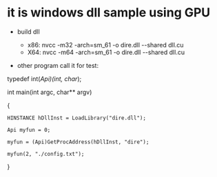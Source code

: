 
it is windows dll sample using GPU
====

* build dll
  * x86:  nvcc -m32 -arch=sm_61 -o dire.dll --shared dll.cu
  * X64:  nvcc -m64 -arch=sm_61 -o dire.dll --shared dll.cu
  
* other program  call it for test:

typedef int(*Api)(int, char*);

int main(int argc, char** argv)

{

	HINSTANCE hDllInst = LoadLibrary("dire.dll");
	
	Api myfun = 0;
	
	myfun = (Api)GetProcAddress(hDllInst, "dire");
	
	myfun(2, "./config.txt");
	
}
